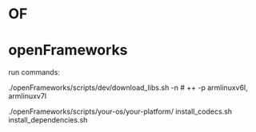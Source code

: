 # OF

# openFrameworks
run commands:

./openFrameworks/scripts/dev/download_libs.sh -n # ++ -p armlinuxv6l, armlinuxv7l

./openFrameworks/scripts/your-os/your-platform/
install_codecs.sh
install_dependencies.sh